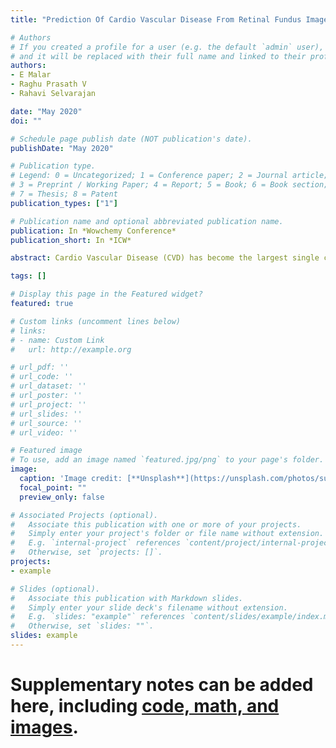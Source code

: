 ```yaml
---
title: "Prediction Of Cardio Vascular Disease From Retinal Fundus Images Using Neural Networks"

# Authors
# If you created a profile for a user (e.g. the default `admin` user), write the username (folder name) here 
# and it will be replaced with their full name and linked to their profile.
authors:
- E Malar
- Raghu Prasath V
- Rahavi Selvarajan

date: "May 2020"
doi: ""

# Schedule page publish date (NOT publication's date).
publishDate: "May 2020"

# Publication type.
# Legend: 0 = Uncategorized; 1 = Conference paper; 2 = Journal article;
# 3 = Preprint / Working Paper; 4 = Report; 5 = Book; 6 = Book section;
# 7 = Thesis; 8 = Patent
publication_types: ["1"]

# Publication name and optional abbreviated publication name.
publication: In *Wowchemy Conference*
publication_short: In *ICW*

abstract: Cardio Vascular Disease (CVD) has become the largest single cause of death among humans nowadays. Retinal fundus images play a significant role in the identification and stratification of CVD. CVD can be foreseen by the presence of hemorrhage, exudates, micro aneurysms, and corkscrew arteries in the retinal fundus. In this work, a deep learning model developed using Convolutional Neural Networks (CNN) is proposed for the prediction of CVD. The proposed model is trained with the anomalies in fundus images using image processing tools. Nearly 249 images from publicly available datasets like HRF, DIARETDB1 and MESSIDOR are used for training and testing the model. The trained model is able to predict CVD with an accuracy of 88.5%.

tags: []

# Display this page in the Featured widget?
featured: true

# Custom links (uncomment lines below)
# links:
# - name: Custom Link
#   url: http://example.org

# url_pdf: ''
# url_code: ''
# url_dataset: ''
# url_poster: ''
# url_project: ''
# url_slides: ''
# url_source: ''
# url_video: ''

# Featured image
# To use, add an image named `featured.jpg/png` to your page's folder. 
image:
  caption: 'Image credit: [**Unsplash**](https://unsplash.com/photos/suj3od1uMv8)'
  focal_point: ""
  preview_only: false

# Associated Projects (optional).
#   Associate this publication with one or more of your projects.
#   Simply enter your project's folder or file name without extension.
#   E.g. `internal-project` references `content/project/internal-project/index.md`.
#   Otherwise, set `projects: []`.
projects:
- example

# Slides (optional).
#   Associate this publication with Markdown slides.
#   Simply enter your slide deck's filename without extension.
#   E.g. `slides: "example"` references `content/slides/example/index.md`.
#   Otherwise, set `slides: ""`.
slides: example
---
```


# Supplementary notes can be added here, including [code, math, and images](https://wowchemy.com/docs/writing-markdown-latex/).
